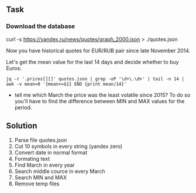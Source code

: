 ## Task

### Download the database
curl -s https://yandex.ru/news/quotes/graph_2000.json > ./quotes.json

Now you have historical quotes for EUR/RUB pair since late November 2014. 

Let's get the mean value for the last 14 days and decide whether to buy Euros:
```
jq -r '.prices[][]' quotes.json | grep -oP '\d+\.\d+' | tail -n 14 | awk -v mean=0 '{mean+=$1} END {print mean/14}'
```
* tell me which March the price was the least volatile since 2015? To do so you'll have to find the difference between MIN and MAX values for the period.

## Solution

1. Parse file quotes.json
2. Cut 10 symbols in every string (yandex zero)
3. Convert date in normal format
4. Formating text
5. Find March in every year
6. Search middle cource in every March
7. Search MIN and MAX
8. Remove temp files
